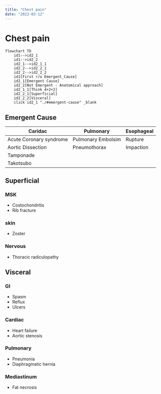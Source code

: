 ```yaml
---
title: "Chest pain"
date: "2023-03-12"
---
```


# Chest pain

```mermaid
flowchart TD
	id1-->id2_1
	id1-->id2_2
	id2_1-->id2_1_1
	id2_2-->id2_2_1
	id2_2-->id2_2_2
	id1[First r/o Emergent_Cause]
	id2_1[Emergent Cause]
	id2_2[Not Emergent - Anatomical approach]
	id2_1_1[Think 4+2+2]
	id2_2_1[Superficial]
	id2_2_2[Visceral]
	click id2_1 "./#emergent-cause" _blank
```

## Emergent Cause
| Caridac                 | Pulmonary          | Esophageal |
|-------------------------|--------------------|------------|
| Acute Coronary syndrome | Pulmonary Embolsim | Rupture    |
| Aortic Dissection       | Pneumothorax       | Impaction  |
| Tamponade               |                    |            |
| Takotsubo               |                    |            |

## Superficial

### MSK
- Costochondritis
- Rib fracture

### skin
- Zoster

### Nervous
- Thoracic radiculopathy

## Visceral

### GI
- Spasm
- Reflux
- Ulcers

### Cardiac
- Heart failure
- Aortic stenosis

### Pulmonary
- Pneumonia
- Diaphragmatic hernia

### Mediastinum
- Fat necrosis
